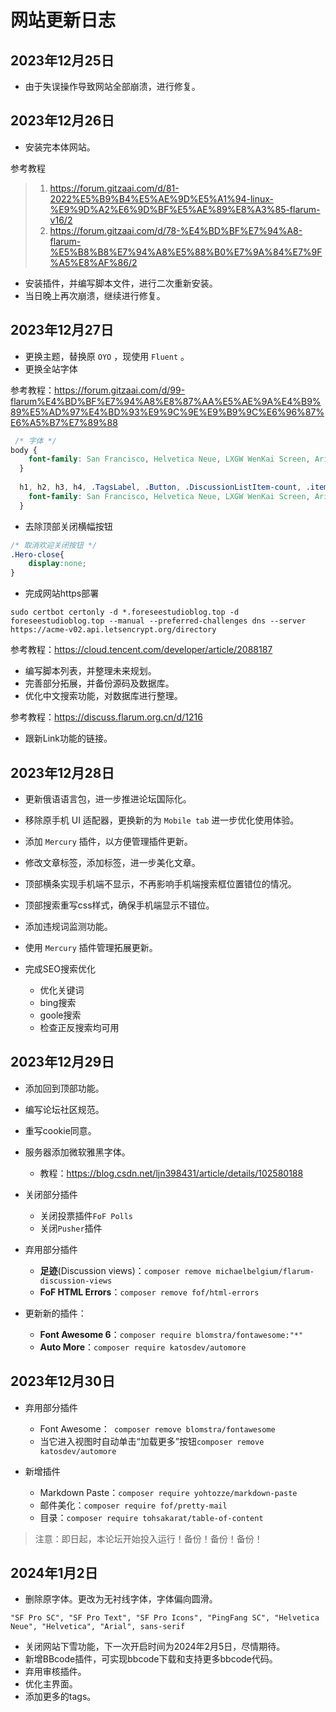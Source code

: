 # 网站更新日志

## 2023年12月25日

- 由于失误操作导致网站全部崩溃，进行修复。

## 2023年12月26日

- 安装完本体网站。

参考教程

> 1. https://forum.gitzaai.com/d/81-2022%E5%B9%B4%E5%AE%9D%E5%A1%94-linux-%E9%9D%A2%E6%9D%BF%E5%AE%89%E8%A3%85-flarum-v16/2
> 2. https://forum.gitzaai.com/d/78-%E4%BD%BF%E7%94%A8-flarum-%E5%B8%B8%E7%94%A8%E5%88%B0%E7%9A%84%E7%9F%A5%E8%AF%86/2

- 安装插件，并编写脚本文件，进行二次重新安装。
- 当日晚上再次崩溃，继续进行修复。

## 2023年12月27日

- 更换主题，替换原 `OYO` ，现使用 `Fluent` 。
- 更换全站字体 

参考教程：https://forum.gitzaai.com/d/99-flarum%E4%BD%BF%E7%94%A8%E8%87%AA%E5%AE%9A%E4%B9%89%E5%AD%97%E4%BD%93%E9%9C%9E%E9%B9%9C%E6%96%87%E6%A5%B7%E7%89%88


```css
 /* 字体 */
body {
    font-family: San Francisco, Helvetica Neue, LXGW WenKai Screen, Arial, sans-serif;
  }
  
  h1, h2, h3, h4, .TagsLabel, .Button, .DiscussionListItem-count, .item-discussion-views {
    font-family: San Francisco, Helvetica Neue, LXGW WenKai Screen, Arial, sans-serif;
  }
```

- 去除顶部关闭横幅按钮

```css
/* 取消欢迎关闭按钮 */
.Hero-close{
	display:none;
}
```

- 完成网站https部署

```shell
sudo certbot certonly -d *.foreseestudioblog.top -d foreseestudioblog.top --manual --preferred-challenges dns --server https://acme-v02.api.letsencrypt.org/directory
```

参考教程：https://cloud.tencent.com/developer/article/2088187

- 编写脚本列表，并整理未来规划。
- 完善部分拓展，并备份源码及数据库。
- 优化中文搜索功能，对数据库进行整理。

参考教程：https://discuss.flarum.org.cn/d/1216

- 跟新Link功能的链接。

## 2023年12月28日

- 更新俄语语言包，进一步推进论坛国际化。
- 移除原手机 UI 适配器，更换新的为 `Mobile tab` 进一步优化使用体验。
- 添加 `Mercury` 插件，以方便管理插件更新。
- 修改文章标签，添加标签，进一步美化文章。
- 顶部横条实现手机端不显示，不再影响手机端搜索框位置错位的情况。
- 顶部搜索重写css样式，确保手机端显示不错位。
- 添加违规词监测功能。
- 使用 `Mercury` 插件管理拓展更新。
- 完成SEO搜索优化

  - 优化关键词
  - bing搜索
  - goole搜索
  - 检查正反搜索均可用

## 2023年12月29日

- 添加回到顶部功能。 

- 编写论坛社区规范。

- 重写cookie同意。

- 服务器添加微软雅黑字体。
  - 教程：https://blog.csdn.net/ljn398431/article/details/102580188
  
- 关闭部分插件
  - 关闭投票插件`FoF Polls`
  - 关闭`Pusher`插件
  
- 弃用部分插件
  - **足迹**(Discussion views)：`composer remove michaelbelgium/flarum-discussion-views`
  - **FoF HTML Errors**：`composer remove fof/html-errors`

- 更新新的插件：
  - **Font Awesome 6**：`composer require blomstra/fontawesome:"*"`
  - **Auto More**：`composer require katosdev/automore`
  
## 2023年12月30日

  - 弃用部分插件
    - Font Awesome：` composer remove blomstra/fontawesome`
    - 当它进入视图时自动单击“加载更多”按钮`composer remove katosdev/automore`

- 新增插件
  - Markdown Paste：`composer require yohtozze/markdown-paste`
  - 邮件美化：`composer require fof/pretty-mail`
  - 目录：`composer require tohsakarat/table-of-content`

> 注意：即日起，本论坛开始投入运行！备份！备份！备份！

## 2024年1月2日

- 删除原字体。更改为无衬线字体，字体偏向圆滑。

```
"SF Pro SC", "SF Pro Text", "SF Pro Icons", "PingFang SC", "Helvetica Neue", "Helvetica", "Arial", sans-serif
```

- 关闭网站下雪功能，下一次开启时间为2024年2月5日，尽情期待。
- 新增BBcode插件，可实现bbcode下载和支持更多bbcode代码。
- 弃用审核插件。
- 优化主界面。
- 添加更多的tags。